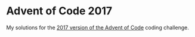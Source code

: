 # Advent of Code 2017

My solutions for the [2017 version of the Advent of Code](http://adventofcode.com/2017) coding challenge.
